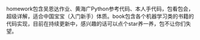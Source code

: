 homework包含吴恩达作业、黄海广Python参考代码、本人手代码，包看包会，超级详解，适合中国宝宝（入门新手）体质。book包含各个机器学习类的书籍的代码实现，目前在持续更新中，感兴趣的话可以点个star养一养，包不让你们失望。
